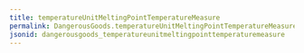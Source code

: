 ```yaml
---
title: temperatureUnitMeltingPointTemperatureMeasure
permalink: DangerousGoods.temperatureUnitMeltingPointTemperatureMeasure.html
jsonid: dangerousgoods_temperatureunitmeltingpointtemperaturemeasure
---
```

